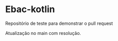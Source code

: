 # Ebac-kotlin
Repositório de teste para demonstrar o pull request

Atualização no main com resolução.
 
